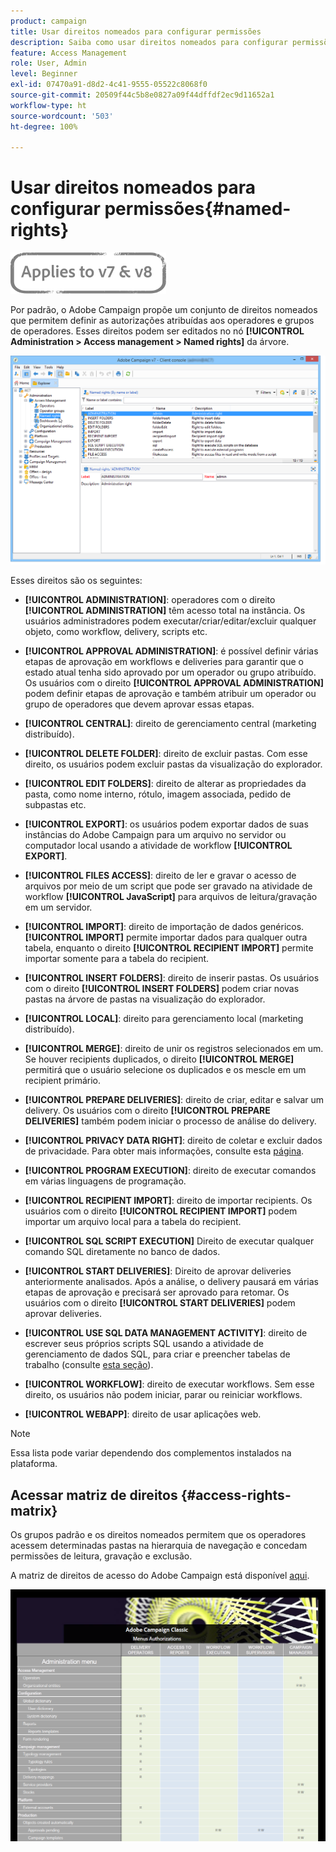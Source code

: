 ```yaml
---
product: campaign
title: Usar direitos nomeados para configurar permissões
description: Saiba como usar direitos nomeados para configurar permissões
feature: Access Management
role: User, Admin
level: Beginner
exl-id: 07470a91-d8d2-4c41-9555-05522c8068f0
source-git-commit: 20509f44c5b8e0827a09f44dffdf2ec9d11652a1
workflow-type: ht
source-wordcount: '503'
ht-degree: 100%

---
```


# Usar direitos nomeados para configurar permissões{#named-rights}

![](../../assets/common.svg)

Por padrão, o Adobe Campaign propõe um conjunto de direitos nomeados que permitem definir as autorizações atribuídas aos operadores e grupos de operadores. Esses direitos podem ser editados no nó **[!UICONTROL Administration > Access management > Named rights]** da árvore.

![](assets/s_ncs_admin_named_rights.png)

Esses direitos são os seguintes:

* **[!UICONTROL ADMINISTRATION]**: operadores com o direito **[!UICONTROL ADMINISTRATION]** têm acesso total na instância. Os usuários administradores podem executar/criar/editar/excluir qualquer objeto, como workflow, delivery, scripts etc.

* **[!UICONTROL APPROVAL ADMINISTRATION]**: é possível definir várias etapas de aprovação em workflows e deliveries para garantir que o estado atual tenha sido aprovado por um operador ou grupo atribuído. Os usuários com o direito **[!UICONTROL APPROVAL ADMINISTRATION]** podem definir etapas de aprovação e também atribuir um operador ou grupo de operadores que devem aprovar essas etapas.

* **[!UICONTROL CENTRAL]**: direito de gerenciamento central (marketing distribuído).

* **[!UICONTROL DELETE FOLDER]**: direito de excluir pastas. Com esse direito, os usuários podem excluir pastas da visualização do explorador.

* **[!UICONTROL EDIT FOLDERS]**: direito de alterar as propriedades da pasta, como nome interno, rótulo, imagem associada, pedido de subpastas etc.

* **[!UICONTROL EXPORT]**: os usuários podem exportar dados de suas instâncias do Adobe Campaign para um arquivo no servidor ou computador local usando a atividade de workflow **[!UICONTROL EXPORT]**.

* **[!UICONTROL FILES ACCESS]**: direito de ler e gravar o acesso de arquivos por meio de um script que pode ser gravado na atividade de workflow **[!UICONTROL JavaScript]** para arquivos de leitura/gravação em um servidor.

* **[!UICONTROL IMPORT]**: direito de importação de dados genéricos. **[!UICONTROL IMPORT]** permite importar dados para qualquer outra tabela, enquanto o direito **[!UICONTROL RECIPIENT IMPORT]** permite importar somente para a tabela do recipient.

* **[!UICONTROL INSERT FOLDERS]**: direito de inserir pastas. Os usuários com o direito **[!UICONTROL INSERT FOLDERS]** podem criar novas pastas na árvore de pastas na visualização do explorador.

* **[!UICONTROL LOCAL]**: direito para gerenciamento local (marketing distribuído).

* **[!UICONTROL MERGE]**: direito de unir os registros selecionados em um. Se houver recipients duplicados, o direito **[!UICONTROL MERGE]** permitirá que o usuário selecione os duplicados e os mescle em um recipient primário.

* **[!UICONTROL PREPARE DELIVERIES]**: direito de criar, editar e salvar um delivery. Os usuários com o direito **[!UICONTROL PREPARE DELIVERIES]** também podem iniciar o processo de análise do delivery.

* **[!UICONTROL PRIVACY DATA RIGHT]**: direito de coletar e excluir dados de privacidade. Para obter mais informações, consulte esta [página](https://helpx.adobe.com/br/campaign/kb/acc-privacy.html).

* **[!UICONTROL PROGRAM EXECUTION]**: direito de executar comandos em várias linguagens de programação.

* **[!UICONTROL RECIPIENT IMPORT]**: direito de importar recipients. Os usuários com o direito **[!UICONTROL RECIPIENT IMPORT]** podem importar um arquivo local para a tabela do recipient.

* **[!UICONTROL SQL SCRIPT EXECUTION]** Direito de executar qualquer comando SQL diretamente no banco de dados.

* **[!UICONTROL START DELIVERIES]**: Direito de aprovar deliveries anteriormente analisados. Após a análise, o delivery pausará em várias etapas de aprovação e precisará ser aprovado para retomar. Os usuários com o direito **[!UICONTROL START DELIVERIES]** podem aprovar deliveries.

* **[!UICONTROL USE SQL DATA MANAGEMENT ACTIVITY]**: direito de escrever seus próprios scripts SQL usando a atividade de gerenciamento de dados SQL, para criar e preencher tabelas de trabalho (consulte [esta seção](../../workflow/using/sql-data-management.md)).

* **[!UICONTROL WORKFLOW]**: direito de executar workflows. Sem esse direito, os usuários não podem iniciar, parar ou reiniciar workflows.

* **[!UICONTROL WEBAPP]**: direito de usar aplicações web.

>[!NOTE]
>
>Essa lista pode variar dependendo dos complementos instalados na plataforma.

## Acessar matriz de direitos {#access-rights-matrix}

Os grupos padrão e os direitos nomeados permitem que os operadores acessem determinadas pastas na hierarquia de navegação e concedam permissões de leitura, gravação e exclusão.

A matriz de direitos de acesso do Adobe Campaign está disponível [aqui](/help/platform/using/assets/access-rights-matrix.pdf).

[![imagem](assets/do-not-localize/user_management.png)](https://experienceleague.adobe.com/docs/campaign-classic/assets/access-rights-matrix.pdf?lang=en)
